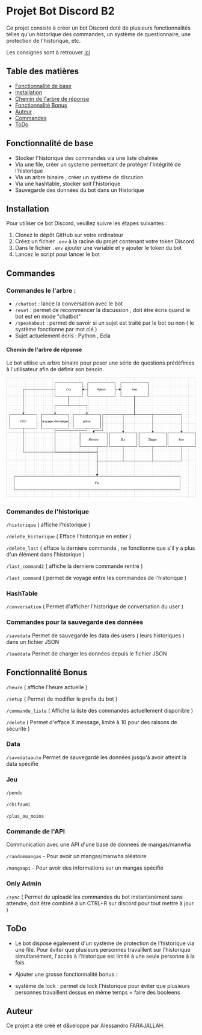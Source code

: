 # Projet Bot Discord B2

Ce projet consiste à créer un bot Discord doté de plusieurs fonctionnalités telles qu'un historique des commandes, un système de questionnaire, une protection de l'historique, etc.

Les consignes sont à retrouver [ici](https://github.com/LordPouic/Python/blob/main/Projet%20Bot%20B2)


## Table des matières
- [Fonctionnalité de base](#fonctionnalité-de-base)
- [Installation](#installation)
- [Chemin de l'arbre de réponse](#chemin-de-larbre-de-réponse)
- [Fonctionnalité Bonus](#fonctionnalité-bonus)
- [Auteur](#auteur)
- [Commandes](#commandes)
- [ToDo](#todo)

## Fonctionnalité de base


- Stocker l'historique des commandes via une liste chaînée  
- Via une file, créer un systeme permettant de protéger l'intégrité de l'historique
- Via un arbre binaire , créer un système de discution 
- Via une hashtable, stocker soit l'historique
- Sauvegarde des données du bot dans un Historique 

## Installation

Pour utiliser ce bot Discord, veuillez suivre les étapes suivantes :

1. Clonez le dépôt GitHub sur votre ordinateur
2. Créez un fichier `.env` à la racine du projet contenant votre token Discord
3. Dans le fichier `.env` ajouter une variable et y ajouter le token du bot
4. Lancez le script pour lancer le bot


## Commandes

### Commandes le l'arbre :

- `/chatbot` : lance la conversation avec le bot
- `reset` : permet de recommencer la discussion , doit être écris quand le bot est en mode "chatbot"
- `/speakabout` : permet de savoir si un sujet est traité par le bot ou non ( le système fonctionne par mot clé )
- Sujet actuelement écris : Python , Ecla 

#### Chemin de l'arbre de réponse

Le bot utilise un arbre binaire pour poser une série de questions prédéfinies à l'utilisateur afin de définir son besoin. 


![Image Arbre](./image/Arbre.PNG)

### Commandes de l'historique

`/historique` ( affiche l'historique ) 

`/delete_historique` ( Efface l'historique en entier )

`/delete_last` ( efface la derniere commande , ne fonctionne que s'il y a plus d'un élément dans l'historique ) 

`/last_command2` ( affiche la derniere commande rentré )

`/last_command` ( permet de voyagé entre les commandes de l'historique ) 

### HashTable

`/conversation`    ( Permet d'afficher l'historique de conversation du user ) 

### Commandes pour la sauvegarde des données

`/savedata`  Permet de sauvegardé les data des users ( leurs historiques ) dans un fichier JSON

`/loaddata` Permet de charger les données depuis le fichier JSON


## Fonctionnalité Bonus

`/heure`  ( affiche l'heure actuelle )

`/setup`  ( Permet de modifier le prefix du bot )

`/commande_liste` ( Affiche la liste des commandes actuellement disponible )


`/delete` ( Permet d'efface X message, limité à 10 pour des raisons de sécurité ) 


### Data

`/savedataauto`  Permet de sauvegardé les données jusqu'à avoir atteint la data spécifié



### Jeu

`/pendu` 

`/chifoumi` 

`/plus_ou_moins`


### Commande de l'API
Communication avec une API d'une base de données de mangas/manwha

`/randommangas`   - Pour avoir un mangas/manwha aléatoire

`/mangaapi`       - Pour avoir des informations sur un mangas spécifié 

### Only Admin

`/sync`  ( Permet de uploadé les commandes du bot instantanément sans attendre, doit être combiné à un CTRL+R sur discord pour tout mettre à jour )

## ToDo
- Le bot dispose également d'un système de protection de l'historique via une file. Pour éviter que plusieurs personnes travaillent sur l'historique simultanément, l'accès à l'historique est limité à une seule personne à la fois.

- Ajouter une grosse fonctionnalité bonus :  

- système  de lock : permet de lock l'historique pour éviter que plusieurs personnes travaillent dessus en même temps = faire des booleens


## Auteur

Ce projet a été créé et d&veloppé par Alessandro FARAJALLAH.

